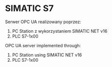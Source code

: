 # SIMATIC S7

Serwer OPC UA realizowany poprzez:
1. PC Station z wykorzystaniem SIMATIC NET v16
2. PLC S7-1x00

OPC UA server implemented through:
1. PC Station using SIMATIC NET v16
2. PLC S7-1x00
